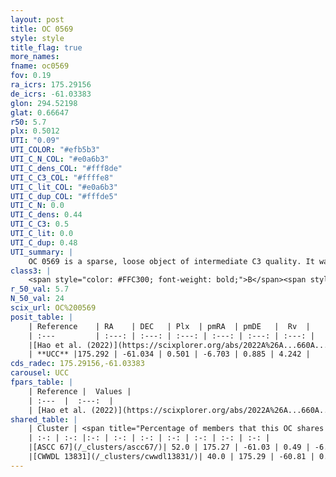 ```yaml
---
layout: post
title: OC 0569
style: style
title_flag: true
more_names: 
fname: oc0569
fov: 0.19
ra_icrs: 175.29156
de_icrs: -61.03383
glon: 294.52198
glat: 0.66647
r50: 5.7
plx: 0.5012
UTI: "0.09"
UTI_COLOR: "#efb5b3"
UTI_C_N_COL: "#e0a6b3"
UTI_C_dens_COL: "#fff8de"
UTI_C_C3_COL: "#ffffe8"
UTI_C_lit_COL: "#e0a6b3"
UTI_C_dup_COL: "#fffde5"
UTI_C_N: 0.0
UTI_C_dens: 0.44
UTI_C_C3: 0.5
UTI_C_lit: 0.0
UTI_C_dup: 0.48
UTI_summary: |
    OC 0569 is a sparse, loose object of intermediate C3 quality. It was recently reported in the literature.<br><br><span style="color: #99180f; font-weight: bold;">Warning: </span>This is possibly a duplicated object, which shares a significant percentage of members with at least one previously reported entry.<br><br><span style="color: #99180f; font-weight: bold;">Warning: </span>contains less than 25 stars with <i>P>0.5</i> estimated.
class3: |
    <span style="color: #FFC300; font-weight: bold;">B</span><span style="color: #FFC300; font-weight: bold;">B</span>
r_50_val: 5.7
N_50_val: 24
scix_url: OC%200569
posit_table: |
    | Reference    | RA    | DEC   | Plx  | pmRA  | pmDE   |  Rv  |
    | :---         | :---: | :---: | :---: | :---: | :---: | :---: |
    |[Hao et al. (2022)](https://scixplorer.org/abs/2022A%26A...660A...4H) | 175.326 | -61.036 | 0.512 | -6.645 | 0.885 | -2.575 |
    | **UCC** |175.292 | -61.034 | 0.501 | -6.703 | 0.885 | 4.242 | 
cds_radec: 175.29156,-61.03383
carousel: UCC
fpars_table: |
    | Reference |  Values |
    | :---  |  :---:  |
    | [Hao et al. (2022)](https://scixplorer.org/abs/2022A%26A...660A...4H) | `AG=4.04, age=7.3, Z=0.023` |
shared_table: |
    | Cluster | <span title="Percentage of members that this OC shares with the ones listed">%</span>   | RA   | DEC   | Plx   | pmRA  | pmDE  | Rv | UTI |
    | :-: | :-: |:-: | :-: | :-: | :-: | :-: | :-: | :-: |
    |[ASCC 67](/_clusters/ascc67/)| 52.0 | 175.27 | -61.03 | 0.49 | -6.76 | 0.94 | -- |0.83 |
    |[CWWDL 13831](/_clusters/cwwdl13831/)| 40.0 | 175.29 | -60.81 | 0.5 | -6.68 | 0.88 | -42.7 |0.05 |
---
```

